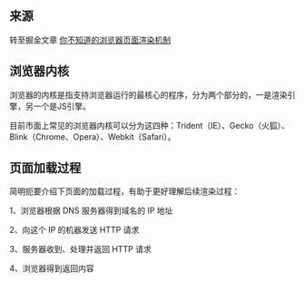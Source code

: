 ## 来源

转至掘金文章 [你不知道的浏览器页面渲染机制](https://juejin.im/post/5ca0c0abe51d4553a942c17d)

## 浏览器内核

浏览器的内核是指支持浏览器运行的最核心的程序，分为两个部分的，一是渲染引擎，另一个是JS引擎。

目前市面上常见的浏览器内核可以分为这四种：Trident（IE）、Gecko（火狐）、Blink（Chrome、Opera）、Webkit（Safari）。

## 页面加载过程

简明扼要介绍下页面的加载过程，有助于更好理解后续渲染过程：

1、浏览器根据 DNS 服务器得到域名的 IP 地址

2、向这个 IP 的机器发送 HTTP 请求

3、服务器收到、处理并返回 HTTP 请求

4、浏览器得到返回内容